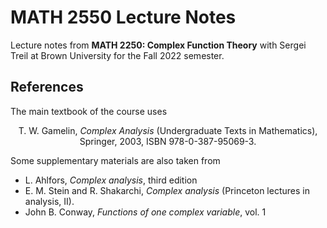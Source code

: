 # MATH 2550 Lecture Notes
Lecture notes from **MATH 2250: Complex Function Theory** with Sergei Treil at Brown University for the Fall 2022 semester.

## References

The main textbook of the course uses

<p align="center">T. W. Gamelin, <i>Complex Analysis</i> (Undergraduate Texts in Mathematics), Springer, 2003, ISBN 978-0-387-95069-3.</p>

Some supplementary materials are also taken from
- L. Ahlfors, *Complex analysis*, third edition
- E. M. Stein and R. Shakarchi, *Complex analysis* (Princeton lectures in analysis, II).
- John B. Conway, *Functions of one complex variable*, vol. 1
